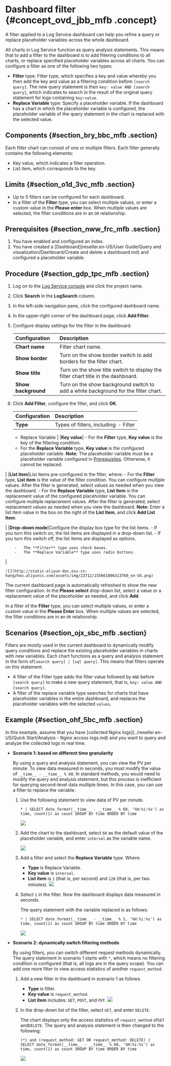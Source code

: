 # Dashboard filter {#concept_ovd_jbb_mfb .concept}

A filter applied to a Log Service dashboard can help you refine a query or replace placeholder variables across the whole dashboard.

All charts in Log Service function as query analysis statements. This means that to add a filter to the dashboard is to add filtering conditions to all charts, or replace specified placeholder variables across all charts. You can configure a filter as one of the following two types:

-   **Filter** type: Filter type, which specifies a key and value whereby you then add the key and value as a filtering condition before `[search query]`. The new query statement is then `key: value AND [search query]`, which indicates to search in the result of the original query statement for logs containing `key:value`.
-   **Replace Variable** type: Specify a placeholder variable. If the dashboard has a chart in which the placeholder variable is configured, the placeholder variable of the query statement in the chart is replaced with the selected value.

## Components {#section_bry_bbc_mfb .section}

Each filter chart can consist of one or multiple filters. Each filter generally contains the following elements:

-   Key value, which indicates a filter operation.
-   List item, which corresponds to the key.

## Limits {#section_o1d_3vc_mfb .section}

-   Up to 5 filters can be configured for each dashboard.
-   In a filter of the **Filter** type, you can select multiple values, or enter a custom value in the **Please enter** box. When multiple values are selected, the filter conditions are in an `OR` relationship.

## Prerequisites {#section_nww_frc_mfb .section}

1.  You have enabled and configured an index.
2.  You have created a [Dashboard](reseller.en-US/User Guide/Query and visualization/Dashboard/Create and delete a dashboard.md) and configured a placeholder variable.

## Procedure {#section_gdp_tpc_mfb .section}

1.  Log on to the [Log Service console](https://partners-intl.console.aliyun.com/#/sls) and click the project name.
2.  Click **Search** in the **LogSearch** column.
3.  In the left-side navigation pane, click the configured dashboard name.
4.  In the upper-right corner of the dashboard page, click **Add Filter**.
5.  Configure display settings for the filter in the dashboard.

    |Configuration|Description|
    |:------------|:----------|
    |**Chart name**|Filter chart name.|
    |**Show border**|Turn on the show border switch to add borders for the filter chart.|
    |**Show title**|Turn on the show title switch to display the filter chart title in the dashboard.|
    |**Show background**|Turn on the show background switch to add a white background for the filter chart.|

6.  Click **Add Filter**, configure the filter, and click **OK**.

    |Configuration|Description|
    |:------------|:----------|
    |**Type**|Types of filters, including:     -   Filter
    -   Replace Variable
 |
    |**Key value**|     -   For the **Filter** type, **Key value** is the key of the filtering condition.
    -   For the **Replace Variable** type, **Key value** is the configured placeholder variable.
 **Note:** The placeholder variable must be a placeholder variable configured in [Prerequisites](#). Otherwise, it cannot be replaced.

 |
    |**List item**|List items pre-configured in the filter, where:     -   For the **Filter** type, **List item** is the value of the filter condition. You can configure multiple values. After the filter is generated, select values as needed when you view the dashboard.
    -   For the **Replace Variable** type, **List item** is the replacement value of the configured placeholder variable. You can configure multiple replacement values. After the filter is generated, select replacement values as needed when you view the dashboard.
 **Note:** Enter a list item value in the box on the right of the **List Item**, and click **Add List Item**.

 |
    |**Drop-down mode**|Configure the display box type for the list items.     -   If you turn this switch on, the list items are displayed in a drop-down list.
    -   If you turn this switch off, the list items are displayed as options.

        -   The **Filter** type uses check boxes.
        -   The **Replace Variable** type uses radio buttons.
 |

    ![](http://static-aliyun-doc.oss-cn-hangzhou.aliyuncs.com/assets/img/23712/155661806313760_en-US.png)


The current dashboard page is automatically refreshed to show the new filter configuration. In the **Please select** drop-down list, select a value or a replacement value of the placeholder as needed, and click **Add**.

In a filter of the **Filter** type, you can select multiple values, or enter a custom value in the **Please Enter** box. When multiple values are selected, the filter conditions are in an `OR` relationship.

## Scenarios {#section_ojx_sbc_mfb .section}

Filters are mostly used in the current dashboard to dynamically modify query conditions and replace the existing placeholder variables in charts with new variables. Each chart functions as a query and analysis statement in the form of`[search query] | [sql query]`. This means that filters operate on this statement.

-   A filter of the Filter type adds the filter value followed by `AND` before `[search query]` to make a new query statement, that is, `key: value AND [search query]`.
-   A filter of the replace variable type searches for charts that have placeholder variables in the entire dashboard, and replaces the placeholder variables with the selected `values`.

## Example {#section_ohf_5bc_mfb .section}

In this example, assume that you have [collected Nginx logs](../reseller.en-US/Quick Start/Analysis - Nginx access logs.md) and you want to query and analyze the collected logs in real time.

-   **Scenario 1: based on different time granularity** 

    By using a query and analysis statement, you can view the PV per minute. To view data measured in seconds, you must modify the value of `__time__ - __time__ % 60`. In standard methods, you would need to modify the query and analysis statement, but this process is inefficient for querying second-level data multiple times. In this case, you can use a filter to replace the variable.

    1.  Use the following statement to view data of PV per minute.

        ```
        * | SELECT date_format(__time__ - __time__ % 60, '%H:%i:%s') as time, count(1) as count GROUP BY time ORDER BY time
        ```

        ![](http://static-aliyun-doc.oss-cn-hangzhou.aliyuncs.com/assets/img/23712/155661806313756_en-US.png)

    2.  Add the chart to the dashboard, select `60` as the default value of the placeholder variable, and enter `interval` as the variable name.

        ![](http://static-aliyun-doc.oss-cn-hangzhou.aliyuncs.com/assets/img/23712/155661806313757_en-US.png)

    3.  Add a filter and select the **Replace Variable** type. Where:

        -   **Type** is Replace Variable.
        -   **Key value** is `interval`.
        -   **List item** is `1` \(that is, per second\) and `120` \(that is, per two minutes\).
        ![](http://static-aliyun-doc.oss-cn-hangzhou.aliyuncs.com/assets/img/23712/155661806313758_en-US.png)

    4.  Select `1` in the filter. Now the dashboard displays data measured in seconds.

        The query statement with the variable replaced is as follows:

        ```
        * | SELECT date_format(__time__ - __time__ % 1, '%H:%i:%s') as time, count(1) as count GROUP BY time ORDER BY time 
        ```

        ![](http://static-aliyun-doc.oss-cn-hangzhou.aliyuncs.com/assets/img/23712/155661806313759_en-US.png)

-   **Scenario 2: dynamically switch filtering methods** 

    By using filters, you can switch different request methods dynamically. The query statement in scenario 1 starts with `*`, which means no filtering condition is configured \(that is, all logs are in the query scope\). You can add one more filter to view access statistics of another `request_method`.

    1.  Add a new filter in the dashboard in scenario 1 as follows.

        -   **Type** is filter.
        -   **Key value** is `request_method`.
        -   **List item** includes: `GET`, `POST`, and `PUT`.
        ![](http://static-aliyun-doc.oss-cn-hangzhou.aliyuncs.com/assets/img/23712/155661806313760_en-US.png)

    2.  In the drop-down list of the filter, select `GET`, and enter `DELETE`.

        The chart displays only the access statistics of `request_method` of`GET` and`DELETE`. The query and analysis statement is then changed to the following:

        ```
        (*) and (request_method: GET OR request_method: DELETE) | SELECT date_format(__time__ - __time__ % 60, '%H:%i:%s') as time, count(1) as count GROUP BY time ORDER BY time 
        ```

        ![](http://static-aliyun-doc.oss-cn-hangzhou.aliyuncs.com/assets/img/23712/155661806313761_en-US.png)


